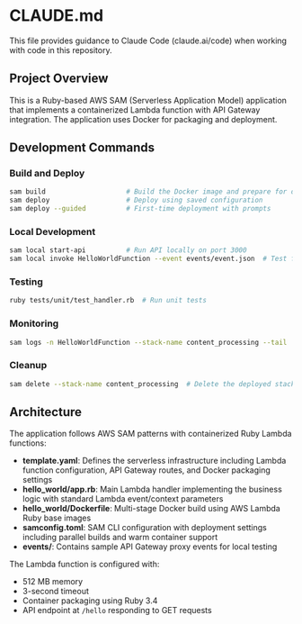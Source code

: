 # CLAUDE.md

This file provides guidance to Claude Code (claude.ai/code) when working with code in this repository.

## Project Overview

This is a Ruby-based AWS SAM (Serverless Application Model) application that implements a containerized Lambda function with API Gateway integration. The application uses Docker for packaging and deployment.

## Development Commands

### Build and Deploy

```bash
sam build                    # Build the Docker image and prepare for deployment
sam deploy                   # Deploy using saved configuration
sam deploy --guided          # First-time deployment with prompts
```

### Local Development

```bash
sam local start-api          # Run API locally on port 3000
sam local invoke HelloWorldFunction --event events/event.json  # Test function with sample event
```

### Testing

```bash
ruby tests/unit/test_handler.rb  # Run unit tests
```

### Monitoring

```bash
sam logs -n HelloWorldFunction --stack-name content_processing --tail  # View Lambda logs
```

### Cleanup

```bash
sam delete --stack-name content_processing  # Delete the deployed stack
```

## Architecture

The application follows AWS SAM patterns with containerized Ruby Lambda functions:

- **template.yaml**: Defines the serverless infrastructure including Lambda function configuration, API Gateway routes, and Docker packaging settings
- **hello_world/app.rb**: Main Lambda handler implementing the business logic with standard Lambda event/context parameters
- **hello_world/Dockerfile**: Multi-stage Docker build using AWS Lambda Ruby base images
- **samconfig.toml**: SAM CLI configuration with deployment settings including parallel builds and warm container support
- **events/**: Contains sample API Gateway proxy events for local testing

The Lambda function is configured with:

- 512 MB memory
- 3-second timeout
- Container packaging using Ruby 3.4
- API endpoint at `/hello` responding to GET requests
